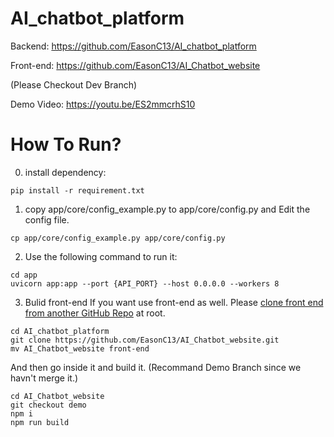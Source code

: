 # AI_chatbot_platform

Backend: https://github.com/EasonC13/AI_chatbot_platform

Front-end: https://github.com/EasonC13/AI_Chatbot_website

(Please Checkout Dev Branch)

Demo Video: https://youtu.be/ES2mmcrhS10

# How To Run?

0. install dependency:

```
pip install -r requirement.txt
```

1. copy app/core/config_example.py to app/core/config.py and Edit the config file.

```
cp app/core/config_example.py app/core/config.py
```

2. Use the following command to run it:

```
cd app
uvicorn app:app --port {API_PORT} --host 0.0.0.0 --workers 8
```

3. Bulid front-end
If you want use front-end as well. 
Please [clone front end from another GitHub Repo](https://github.com/EasonC13/AI_Chatbot_website) at root.

```
cd AI_chatbot_platform
git clone https://github.com/EasonC13/AI_Chatbot_website.git
mv AI_Chatbot_website front-end
```

And then go inside it and build it. (Recommand Demo Branch since we havn't merge it.)

```
cd AI_Chatbot_website
git checkout demo
npm i
npm run build
```
